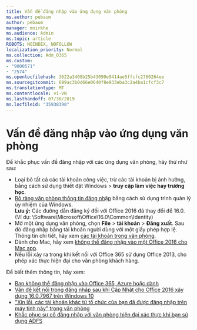 ```yaml
---
title: Vấn đề đăng nhập vào ứng dụng văn phòng
ms.author: pebaum
author: pebaum
manager: mnirkhe
ms.audience: Admin
ms.topic: article
ROBOTS: NOINDEX, NOFOLLOW
localization_priority: Normal
ms.collection: Adm_O365
ms.custom:
- "9000571"
- "2574"
ms.openlocfilehash: 3622a3408b25b43090e9414ae5ffcfc2760264ee
ms.sourcegitcommit: 699ac3b0d66e0640f8e933eba3c2a4ba1cfcf3c7
ms.translationtype: MT
ms.contentlocale: vi-VN
ms.lasthandoff: 07/30/2019
ms.locfileid: "35938390"
---
```

# <a name="issues-signing-in-to-office-apps"></a>Vấn đề đăng nhập vào ứng dụng văn phòng

Để khắc phục vấn đề đăng nhập với các ứng dụng văn phòng, hãy thử như sau:

- Loại bỏ tất cả các tài khoản công việc, trừ các tài khoản bị ảnh hưởng, bằng cách sử dụng thiết đặt Windows > **truy cập làm việc hay trường học**.
- [Rõ ràng văn phòng thông tin đăng nhập](https://docs.microsoft.com/office/troubleshoot/error-messages/another-account-already-signed-in#step-3-clear-cached-credentials-on-the-computer) bằng cách sử dụng trình quản lý ủy nhiệm của Windows.<br/>
    **Lưu ý:** Các đường dẫn đăng ký đối với Office 2016 đã thay đổi để 16.0. (Ví dụ: \Software\Microsoft\Office\16.0\Common\Identity\)
- Mở một ứng dụng văn phòng, chọn **File** > **tài khoản** > **Đăng xuất**. Sau đó đăng nhập bằng tài khoản người dùng với một giấy phép hợp lệ. Thông tin chi tiết, hãy xem [các tài khoản trong văn phòng](https://support.office.com/article/accounts-in-office-628ea040-f265-49de-b986-be09c3ebf8a9).
- Dành cho Mac, hãy xem [không thể đăng nhập vào một Office 2016 cho Mac app](https://docs.microsoft.com/office365/troubleshoot/authentication/sign-in-to-office-2016-for-mac-fail).
- Nếu lỗi xảy ra trong khi kết nối với Office 365 sử dụng Office 2013, cho phép xác thực hiện đại cho văn phòng khách hàng.

Để biết thêm thông tin, hãy xem:
- [Bạn không thể đăng nhập vào Office 365, Azure hoặc dành](https://docs.microsoft.com/office365/troubleshoot/authentication/sign-in-to-office-365-azure-intune)
- [Vấn đề kết nối trong đăng nhập sau khi Cập Nhật cho Office 2016 xây dựng 16.0.7967 trên Windows 10](https://docs.microsoft.com/office365/troubleshoot/administration/connection-issue-when-sign-in-office-2016)
- ["Xin lỗi, các tài khoản khác từ tổ chức của bạn đã được đăng nhập trên máy tính này" trong văn phòng](https://docs.microsoft.com/office/troubleshoot/error-messages/another-account-already-signed-in)
- [Khắc phục sự cố đăng nhập với văn phòng hiện đại xác thực khi bạn sử dụng ADFS](https://docs.microsoft.com/office365/troubleshoot/authentication/sign-in-issue-with-modern-auth)